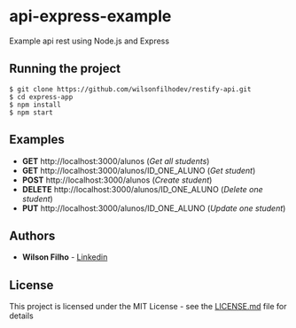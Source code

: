 # api-express-example
Example api rest using Node.js and Express

## Running the project

```
$ git clone https://github.com/wilsonfilhodev/restify-api.git
$ cd express-app
$ npm install
$ npm start
```

## Examples

* **GET** http://localhost:3000/alunos (*Get all students*)
* **GET** http://localhost:3000/alunos/ID_ONE_ALUNO (*Get student*)
* **POST** http://localhost:3000/alunos (*Create student*)
* **DELETE** http://localhost:3000/alunos/ID_ONE_ALUNO (*Delete one student*)
* **PUT** http://localhost:3000/alunos/ID_ONE_ALUNO (*Update one student*)

## Authors

* **Wilson Filho**  - [Linkedin](https://www.linkedin.com/in/wilson-filho-4424b5bb)

## License

This project is licensed under the MIT License - see the [LICENSE.md](LICENSE.md) file for details
